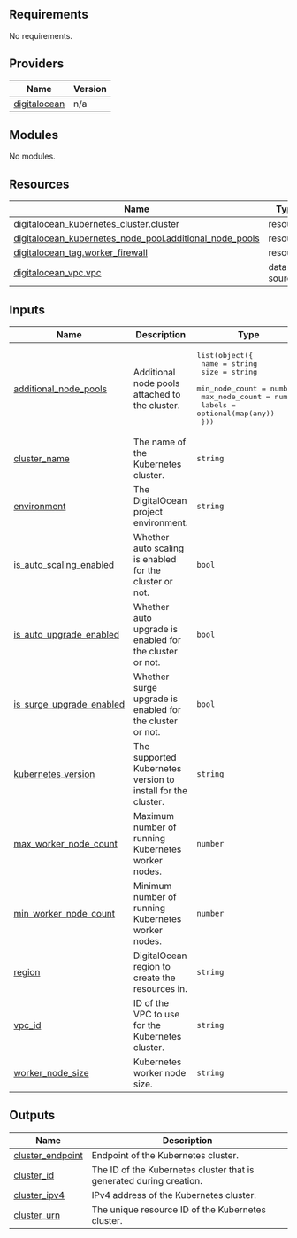 ## Requirements

No requirements.

## Providers

| Name | Version |
|------|---------|
| <a name="provider_digitalocean"></a> [digitalocean](#provider\_digitalocean) | n/a |

## Modules

No modules.

## Resources

| Name | Type |
|------|------|
| [digitalocean_kubernetes_cluster.cluster](https://registry.terraform.io/providers/digitalocean/digitalocean/latest/docs/resources/kubernetes_cluster) | resource |
| [digitalocean_kubernetes_node_pool.additional_node_pools](https://registry.terraform.io/providers/digitalocean/digitalocean/latest/docs/resources/kubernetes_node_pool) | resource |
| [digitalocean_tag.worker_firewall](https://registry.terraform.io/providers/digitalocean/digitalocean/latest/docs/resources/tag) | resource |
| [digitalocean_vpc.vpc](https://registry.terraform.io/providers/digitalocean/digitalocean/latest/docs/data-sources/vpc) | data source |

## Inputs

| Name | Description | Type | Default | Required |
|------|-------------|------|---------|:--------:|
| <a name="input_additional_node_pools"></a> [additional\_node\_pools](#input\_additional\_node\_pools) | Additional node pools attached to the cluster. | <pre>list(object({<br/>    name           = string<br/>    size           = string<br/>    min_node_count = number<br/>    max_node_count = number<br/>    labels         = optional(map(any))<br/>  }))</pre> | `[]` | no |
| <a name="input_cluster_name"></a> [cluster\_name](#input\_cluster\_name) | The name of the Kubernetes cluster. | `string` | n/a | yes |
| <a name="input_environment"></a> [environment](#input\_environment) | The DigitalOcean project environment. | `string` | n/a | yes |
| <a name="input_is_auto_scaling_enabled"></a> [is\_auto\_scaling\_enabled](#input\_is\_auto\_scaling\_enabled) | Whether auto scaling is enabled for the cluster or not. | `bool` | n/a | yes |
| <a name="input_is_auto_upgrade_enabled"></a> [is\_auto\_upgrade\_enabled](#input\_is\_auto\_upgrade\_enabled) | Whether auto upgrade is enabled for the cluster or not. | `bool` | n/a | yes |
| <a name="input_is_surge_upgrade_enabled"></a> [is\_surge\_upgrade\_enabled](#input\_is\_surge\_upgrade\_enabled) | Whether surge upgrade is enabled for the cluster or not. | `bool` | n/a | yes |
| <a name="input_kubernetes_version"></a> [kubernetes\_version](#input\_kubernetes\_version) | The supported Kubernetes version to install for the cluster. | `string` | n/a | yes |
| <a name="input_max_worker_node_count"></a> [max\_worker\_node\_count](#input\_max\_worker\_node\_count) | Maximum number of running Kubernetes worker nodes. | `number` | `5` | no |
| <a name="input_min_worker_node_count"></a> [min\_worker\_node\_count](#input\_min\_worker\_node\_count) | Minimum number of running Kubernetes worker nodes. | `number` | `3` | no |
| <a name="input_region"></a> [region](#input\_region) | DigitalOcean region to create the resources in. | `string` | n/a | yes |
| <a name="input_vpc_id"></a> [vpc\_id](#input\_vpc\_id) | ID of the VPC to use for the Kubernetes cluster. | `string` | n/a | yes |
| <a name="input_worker_node_size"></a> [worker\_node\_size](#input\_worker\_node\_size) | Kubernetes worker node size. | `string` | `"s-2vcpu-4gb"` | no |

## Outputs

| Name | Description |
|------|-------------|
| <a name="output_cluster_endpoint"></a> [cluster\_endpoint](#output\_cluster\_endpoint) | Endpoint of the Kubernetes cluster. |
| <a name="output_cluster_id"></a> [cluster\_id](#output\_cluster\_id) | The ID of the Kubernetes cluster that is generated during creation. |
| <a name="output_cluster_ipv4"></a> [cluster\_ipv4](#output\_cluster\_ipv4) | IPv4 address of the Kubernetes cluster. |
| <a name="output_cluster_urn"></a> [cluster\_urn](#output\_cluster\_urn) | The unique resource ID of the Kubernetes cluster. |
